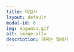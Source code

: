 ```yaml
---
title: 마검사
layout: default
modal-id: 6
img: magumsa.gif
alt: image-alt=
description: 개쩌는 웹해커
---
```

